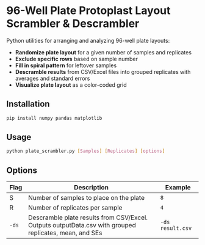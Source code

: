 # 96-Well Plate Protoplast Layout Scrambler & Descrambler

Python utilities for arranging and analyzing 96-well plate layouts:

- **Randomize plate layout** for a given number of samples and replicates  
- **Exclude specific rows** based on sample number  
- **Fill in spiral pattern** for leftover samples  
- **Descramble results** from CSV/Excel files into grouped replicates with averages and standard errors  
- **Visualize plate layout** as a color-coded grid  

## Installation

```bash
pip install numpy pandas matplotlib
```

## Usage
```bash
python plate_scrambler.py [Samples] [Replicates] [options]
```

## Options
| Flag    | Description                                            | Example                  |
|---------|--------------------------------------------------------|--------------------------|
| S    | 	Number of samples to place on the plate                            | `8`              |
| R  | Number of replicates per sample          | `4`              |
| `-ds`  | Descramble plate results from CSV/Excel. Outputs outputData.csv with grouped replicates, mean, and SEs         | `-ds result.csv` |

